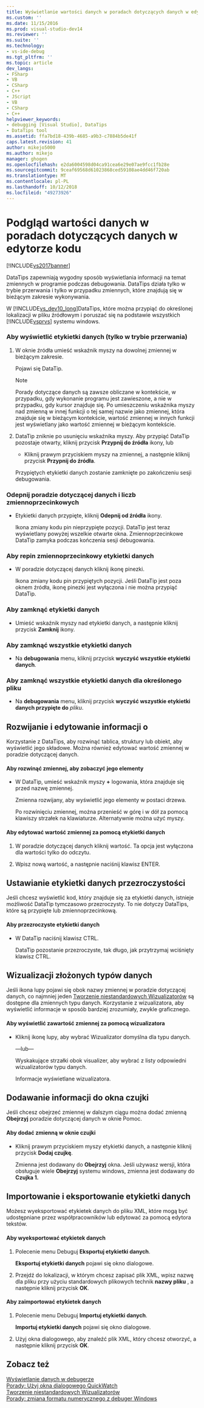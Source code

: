 ```yaml
---
title: Wyświetlanie wartości danych w poradach dotyczących danych w edytorze kodu | Dokumentacja firmy Microsoft
ms.custom: ''
ms.date: 11/15/2016
ms.prod: visual-studio-dev14
ms.reviewer: ''
ms.suite: ''
ms.technology:
- vs-ide-debug
ms.tgt_pltfrm: ''
ms.topic: article
dev_langs:
- FSharp
- VB
- CSharp
- C++
- JScript
- VB
- CSharp
- C++
helpviewer_keywords:
- debugging [Visual Studio], DataTips
- DataTips tool
ms.assetid: ffa7bd18-439b-4685-a9b3-c7884b5de41f
caps.latest.revision: 41
author: mikejo5000
ms.author: mikejo
manager: ghogen
ms.openlocfilehash: e2da6004598d04ca91cea6e29e07ae9fcc1fb28e
ms.sourcegitcommit: 9ceaf69568d61023868ced59108ae4dd46f720ab
ms.translationtype: MT
ms.contentlocale: pl-PL
ms.lasthandoff: 10/12/2018
ms.locfileid: "49273926"
---
```

# <a name="view-data-values-in-data-tips--in-the-code-editor"></a>Podgląd wartości danych w poradach dotyczących danych w edytorze kodu
[!INCLUDE[vs2017banner](../includes/vs2017banner.md)]

DataTips zapewniają wygodny sposób wyświetlania informacji na temat zmiennych w programie podczas debugowania. DataTips działa tylko w trybie przerwania i tylko w przypadku zmiennych, które znajdują się w bieżącym zakresie wykonywania.  
  
 W [!INCLUDE[vs_dev10_long](../includes/vs-dev10-long-md.md)]DataTips, które można przypiąć do określonej lokalizacji w pliku źródłowym i poruszać się na podstawie wszystkich [!INCLUDE[vsprvs](../includes/vsprvs-md.md)] systemu windows.  
  
### <a name="to-display-a-datatip-in-break-mode-only"></a>Aby wyświetlić etykietki danych (tylko w trybie przerwania)  
  
1.  W oknie źródła umieść wskaźnik myszy na dowolnej zmiennej w bieżącym zakresie.  
  
     Pojawi się DataTip.  
  
    > [!NOTE]
    >  Porady dotyczące danych są zawsze obliczane w kontekście, w przypadku, gdy wykonanie programu jest zawieszone, a nie w przypadku, gdy kursor znajduje się. Po umieszczeniu wskaźnika myszy nad zmienną w innej funkcji o tej samej nazwie jako zmiennej, która znajduje się w bieżącym kontekście, wartość zmiennej w innych funkcji jest wyświetlany jako wartość zmiennej w bieżącym kontekście.  
  
2.  DataTip zniknie po usunięciu wskaźnika myszy. Aby przypiąć DataTip pozostaje otwarty, kliknij przycisk **Przypnij do źródła** ikony, lub  
  
    -   Kliknij prawym przyciskiem myszy na zmiennej, a następnie kliknij przycisk **Przypnij do źródła**.  
  
     Przypiętych etykietki danych zostanie zamknięte po zakończeniu sesji debugowania.  
  
### <a name="to-unpin-a-datatip-and-make-it-float"></a>Odepnij poradzie dotyczącej danych i liczb zmiennoprzecinkowych  
  
-   Etykietki danych przypięte, kliknij **Odepnij od źródła** ikony.  
  
     Ikona zmiany kodu pin nieprzypięte pozycji. DataTip jest teraz wyświetlany powyżej wszelkie otwarte okna. Zmiennoprzecinkowe DataTip zamyka podczas kończenia sesji debugowania.  
  
### <a name="to-repin-a-floating-datatip"></a>Aby repin zmiennoprzecinkowy etykietki danych  
  
-   W poradzie dotyczącej danych kliknij ikonę pinezki.  
  
     Ikona zmiany kodu pin przypiętych pozycji. Jeśli DataTip jest poza oknem źródła, ikonę pinezki jest wyłączona i nie można przypiąć DataTip.  
  
### <a name="to-close-a-datatip"></a>Aby zamknąć etykietki danych  
  
-   Umieść wskaźnik myszy nad etykietki danych, a następnie kliknij przycisk **Zamknij** ikony.  
  
### <a name="to-close-all-datatips"></a>Aby zamknąć wszystkie etykietki danych  
  
-   Na **debugowania** menu, kliknij przycisk **wyczyść wszystkie etykietki danych**.  
  
### <a name="to-close-all-datatips-for-a-specific-file"></a>Aby zamknąć wszystkie etykietki danych dla określonego pliku  
  
-   Na **debugowania** menu, kliknij przycisk **wyczyść wszystkie etykietki danych przypięte do** *pliku*.  
  
## <a name="expanding-and-editing-information"></a>Rozwijanie i edytowanie informacji o  
 Korzystanie z DataTips, aby rozwinąć tablica, struktury lub obiekt, aby wyświetlić jego składowe. Można również edytować wartość zmiennej w poradzie dotyczącej danych.  
  
#### <a name="to-expand-a-variable-to-see-its-elements"></a>Aby rozwinąć zmiennej, aby zobaczyć jego elementy  
  
-   W DataTip, umieść wskaźnik myszy **+** logowania, która znajduje się przed nazwę zmiennej.  
  
     Zmienna rozwijany, aby wyświetlić jego elementy w postaci drzewa.  
  
     Po rozwinięciu zmiennej, można przenieść w górę i w dół za pomocą klawiszy strzałek na klawiaturze. Alternatywnie można użyć myszy.  
  
#### <a name="to-edit-the-value-of-a-variable-using-a-datatip"></a>Aby edytować wartość zmiennej za pomocą etykietki danych  
  
1.  W poradzie dotyczącej danych kliknij wartość. Ta opcja jest wyłączona dla wartości tylko do odczytu.  
  
2.  Wpisz nową wartość, a następnie naciśnij klawisz ENTER.  
  
## <a name="making-a-datatip-transparent"></a>Ustawianie etykietki danych przezroczystości  
 Jeśli chcesz wyświetlić kod, który znajduje się za etykietki danych, istnieje możliwość DataTip tymczasowo przezroczysty. To nie dotyczy DataTips, które są przypięte lub zmiennoprzecinkową.  
  
#### <a name="to-make-a-datatip-transparent"></a>Aby przezroczyste etykietki danych  
  
-   W DataTip naciśnij klawisz CTRL.  
  
     DataTip pozostanie przezroczyste, tak długo, jak przytrzymaj wciśnięty klawisz CTRL.  
  
## <a name="visualizing-complex-data-types"></a>Wizualizacji złożonych typów danych  
 Jeśli ikona lupy pojawi się obok nazwy zmiennej w poradzie dotyczącej danych, co najmniej jeden [Tworzenie niestandardowych Wizualizatorów](../debugger/create-custom-visualizers-of-data.md) są dostępne dla zmiennych typu danych. Korzystanie z wizualizatora, aby wyświetlić informacje w sposób bardziej zrozumiały, zwykle graficznego.  
  
#### <a name="to-view-the-contents-of-a-variable-using-a-visualizer"></a>Aby wyświetlić zawartość zmiennej za pomocą wizualizatora  
  
-   Kliknij ikonę lupy, aby wybrać Wizualizator domyślna dla typu danych.  
  
     —lub—  
  
     Wyskakujące strzałki obok visualizer, aby wybrać z listy odpowiedni wizualizatorów typu danych.  
  
     Informacje wyświetlane wizualizatora.  
  
## <a name="adding-information-to-a-watch-window"></a>Dodawanie informacji do okna czujki  
 Jeśli chcesz obejrzeć zmiennej w dalszym ciągu można dodać zmienną **Obejrzyj** poradzie dotyczącej danych w oknie Pomoc.  
  
#### <a name="to-add-a-variable-to-the-watch-window"></a>Aby dodać zmienną w oknie czujki  
  
-   Kliknij prawym przyciskiem myszy etykietki danych, a następnie kliknij przycisk **Dodaj czujkę**.  
  
     Zmienna jest dodawany do **Obejrzyj** okna. Jeśli używasz wersji, która obsługuje wiele **Obejrzyj** systemu windows, zmienna jest dodawany do **Czujka 1.**  
  
## <a name="importing-and-exporting-datatips"></a>Importowanie i eksportowanie etykietki danych  
 Możesz wyeksportować etykietek danych do pliku XML, które mogą być udostępniane przez współpracowników lub edytować za pomocą edytora tekstów.  
  
#### <a name="to-export-datatips"></a>Aby wyeksportować etykietek danych  
  
1.  Polecenie menu Debuguj **Eksportuj etykietki danych**.  
  
     **Eksportuj etykietki danych** pojawi się okno dialogowe.  
  
2.  Przejdź do lokalizacji, w którym chcesz zapisać plik XML, wpisz nazwę dla pliku przy użyciu standardowych plikowych technik **nazwy pliku** , a następnie kliknij przycisk **OK**.  
  
#### <a name="to-import-datatips"></a>Aby zaimportować etykietek danych  
  
1.  Polecenie menu Debuguj **Importuj etykietki danych**.  
  
     **Importuj etykietki danych** pojawi się okno dialogowe.  
  
2.  Użyj okna dialogowego, aby znaleźć plik XML, który chcesz otworzyć, a następnie kliknij przycisk **OK**.  
  
## <a name="see-also"></a>Zobacz też  
 [Wyświetlanie danych w debugerze](../debugger/viewing-data-in-the-debugger.md)   
 [Porady: Użyj okna dialogowego QuickWatch](http://msdn.microsoft.com/library/ffaee1dd-e5ce-4ef2-9401-d28329398867)   
 [Tworzenie niestandardowych Wizualizatorów](../debugger/create-custom-visualizers-of-data.md)   
 [Porady: zmiana formatu numerycznego z debuger Windows](http://msdn.microsoft.com/library/cd593847-a625-411d-a430-b798346ef18f)



